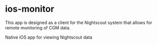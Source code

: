 ios-monitor
===========
This app is designed as a client for the Nightscout system that allows for remote monitoring of CGM data. 

Native iOS app for viewing Nightscout data

